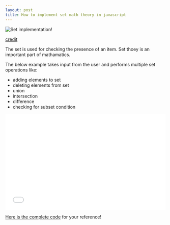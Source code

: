 ```yaml
---
layout: post
title: How to implement set math theory in javascript
---
```



![Set implementation!](https://upload.wikimedia.org/wikipedia/commons/3/37/Example_of_a_set.svg)

[credit](https://en.wikipedia.org/wiki/Set_(mathematics))

The set is used for checking the presence of an item. Set thoey is an important part of mathamatics.

The below example takes input from the user and performs multiple set operations like:

- adding elements to set
- deleting elements from set
- union
- intersection
- difference
- checking for subset condition

<iframe width="100%" height="300" src="//jsfiddle.net/xameeramir/sn1oL9uw/embedded/result/" allowfullscreen="allowfullscreen" allowpaymentrequest frameborder="0"></iframe>

[Here is the complete code](https://jsfiddle.net/xameeramir/sn1oL9uw/) for your reference!